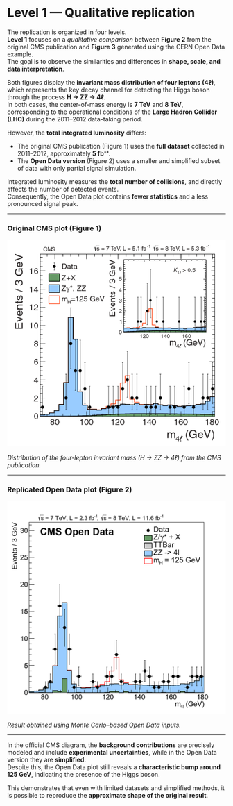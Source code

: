 # Level 1 — Qualitative replication

The replication is organized in four levels.  
**Level 1** focuses on a *qualitative comparison* between **Figure 2** from the original CMS publication and **Figure 3** generated using the CERN Open Data example.  
The goal is to observe the similarities and differences in **shape, scale, and data interpretation**.

Both figures display the **invariant mass distribution of four leptons (4ℓ)**, which represents the key decay channel for detecting the Higgs boson through the process **H → ZZ → 4ℓ**.  
In both cases, the center-of-mass energy is **7 TeV** and **8 TeV**, corresponding to the operational conditions of the **Large Hadron Collider (LHC)** during the 2011–2012 data-taking period.

However, the **total integrated luminosity** differs:  
- The original CMS publication (Figure 1) uses the **full dataset** collected in 2011–2012, approximately **5 fb⁻¹**.  
- The **Open Data version** (Figure 2) uses a smaller and simplified subset of data with only partial signal simulation.

Integrated luminosity measures the **total number of collisions**, and directly affects the number of detected events.  
Consequently, the Open Data plot contains **fewer statistics** and a less pronounced signal peak.

---

### Original CMS plot (Figure 1)

![Original CMS plot](./original_diagram.png)

*Distribution of the four-lepton invariant mass (H → ZZ → 4ℓ) from the CMS publication.*

---

### Replicated Open Data plot (Figure 2)

![Open Data plot](./mass4l_combine_1.png)

*Result obtained using Monte Carlo–based Open Data inputs.*

---

In the official CMS diagram, the **background contributions** are precisely modeled and include **experimental uncertainties**, while in the Open Data version they are **simplified**.  
Despite this, the Open Data plot still reveals a **characteristic bump around 125 GeV**, indicating the presence of the Higgs boson.

This demonstrates that even with limited datasets and simplified methods, it is possible to reproduce the **approximate shape of the original result**.  
